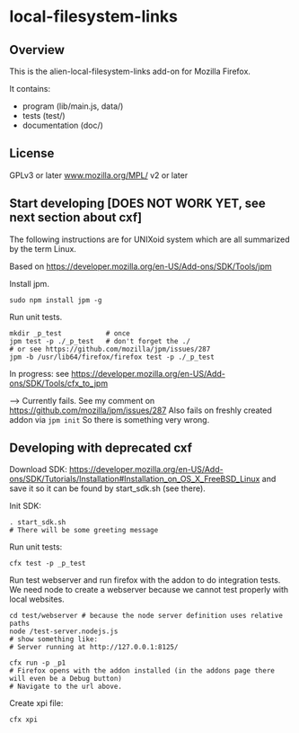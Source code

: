 local-filesystem-links
======================

Overview
--------
This is the alien-local-filesystem-links add-on for Mozilla Firefox.

It contains:

* program (lib/main.js, data/)
* tests (test/)
* documentation (doc/)

License
-------
GPLv3 or later
www.mozilla.org/MPL/ v2 or later


Start developing [DOES NOT WORK YET, see next section about cxf]
----------------

The following instructions are for UNIXoid system which are all summarized by the term Linux.

Based on https://developer.mozilla.org/en-US/Add-ons/SDK/Tools/jpm

Install jpm.
```
sudo npm install jpm -g
```

Run unit tests.
```
mkdir _p_test           # once
jpm test -p ./_p_test   # don't forget the ./
# or see https://github.com/mozilla/jpm/issues/287
jpm -b /usr/lib64/firefox/firefox test -p ./_p_test
```

In progress: see https://developer.mozilla.org/en-US/Add-ons/SDK/Tools/cfx_to_jpm

--> Currently fails. See my comment on https://github.com/mozilla/jpm/issues/287
Also fails on freshly created addon via `jpm init`
So there is something very wrong.


Developing with deprecated cxf
------------------------------

Download SDK:
https://developer.mozilla.org/en-US/Add-ons/SDK/Tutorials/Installation#Installation_on_OS_X_FreeBSD_Linux
and save it so it can be found by start_sdk.sh (see there).

Init SDK:
```
. start_sdk.sh
# There will be some greeting message
```

Run unit tests:
```
cfx test -p _p_test
```

Run test webserver and run firefox with the addon to do integration tests.
We need node to create a webserver because we cannot test properly with local websites.
```
cd test/webserver # because the node server definition uses relative paths
node /test-server.nodejs.js
# show something like:
# Server running at http://127.0.0.1:8125/

cfx run -p _p1
# Firefox opens with the addon installed (in the addons page there will even be a Debug button)
# Navigate to the url above.
```

Create xpi file:
```
cfx xpi
```
